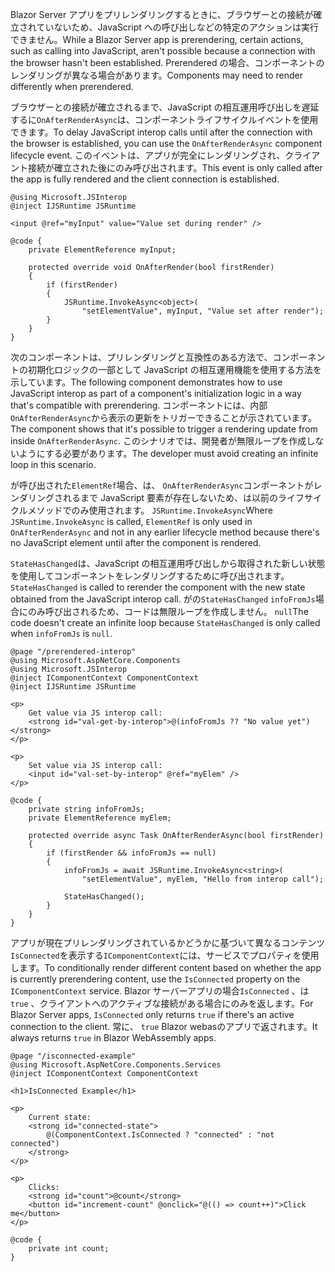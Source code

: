 <span data-ttu-id="781a6-101">Blazor Server アプリをプリレンダリングするときに、ブラウザーとの接続が確立されていないため、JavaScript への呼び出しなどの特定のアクションは実行できません。</span><span class="sxs-lookup"><span data-stu-id="781a6-101">While a Blazor Server app is prerendering, certain actions, such as calling into JavaScript, aren't possible because a connection with the browser hasn't been established.</span></span> <span data-ttu-id="781a6-102">Prerendered の場合、コンポーネントのレンダリングが異なる場合があります。</span><span class="sxs-lookup"><span data-stu-id="781a6-102">Components may need to render differently when prerendered.</span></span>

<span data-ttu-id="781a6-103">ブラウザーとの接続が確立されるまで、JavaScript の相互運用呼び出しを遅延するに`OnAfterRenderAsync`は、コンポーネントライフサイクルイベントを使用できます。</span><span class="sxs-lookup"><span data-stu-id="781a6-103">To delay JavaScript interop calls until after the connection with the browser is established, you can use the `OnAfterRenderAsync` component lifecycle event.</span></span> <span data-ttu-id="781a6-104">このイベントは、アプリが完全にレンダリングされ、クライアント接続が確立された後にのみ呼び出されます。</span><span class="sxs-lookup"><span data-stu-id="781a6-104">This event is only called after the app is fully rendered and the client connection is established.</span></span>

```cshtml
@using Microsoft.JSInterop
@inject IJSRuntime JSRuntime

<input @ref="myInput" value="Value set during render" />

@code {
    private ElementReference myInput;

    protected override void OnAfterRender(bool firstRender)
    {
        if (firstRender)
        {
            JSRuntime.InvokeAsync<object>(
                "setElementValue", myInput, "Value set after render");
        }
    }
}
```

<span data-ttu-id="781a6-105">次のコンポーネントは、プリレンダリングと互換性のある方法で、コンポーネントの初期化ロジックの一部として JavaScript の相互運用機能を使用する方法を示しています。</span><span class="sxs-lookup"><span data-stu-id="781a6-105">The following component demonstrates how to use JavaScript interop as part of a component's initialization logic in a way that's compatible with prerendering.</span></span> <span data-ttu-id="781a6-106">コンポーネントには、内部`OnAfterRenderAsync`から表示の更新をトリガーできることが示されています。</span><span class="sxs-lookup"><span data-stu-id="781a6-106">The component shows that it's possible to trigger a rendering update from inside `OnAfterRenderAsync`.</span></span> <span data-ttu-id="781a6-107">このシナリオでは、開発者が無限ループを作成しないようにする必要があります。</span><span class="sxs-lookup"><span data-stu-id="781a6-107">The developer must avoid creating an infinite loop in this scenario.</span></span>

<span data-ttu-id="781a6-108">が呼び出された`ElementRef`場合、は、 `OnAfterRenderAsync`コンポーネントがレンダリングされるまで JavaScript 要素が存在しないため、は以前のライフサイクルメソッドでのみ使用されます。 `JSRuntime.InvokeAsync`</span><span class="sxs-lookup"><span data-stu-id="781a6-108">Where `JSRuntime.InvokeAsync` is called, `ElementRef` is only used in `OnAfterRenderAsync` and not in any earlier lifecycle method because there's no JavaScript element until after the component is rendered.</span></span>

<span data-ttu-id="781a6-109">`StateHasChanged`は、JavaScript の相互運用呼び出しから取得された新しい状態を使用してコンポーネントをレンダリングするために呼び出されます。</span><span class="sxs-lookup"><span data-stu-id="781a6-109">`StateHasChanged` is called to rerender the component with the new state obtained from the JavaScript interop call.</span></span> <span data-ttu-id="781a6-110">がの`StateHasChanged` `infoFromJs`場合にのみ呼び出されるため、コードは無限ループを作成しません。 `null`</span><span class="sxs-lookup"><span data-stu-id="781a6-110">The code doesn't create an infinite loop because `StateHasChanged` is only called when `infoFromJs` is `null`.</span></span>

```cshtml
@page "/prerendered-interop"
@using Microsoft.AspNetCore.Components
@using Microsoft.JSInterop
@inject IComponentContext ComponentContext
@inject IJSRuntime JSRuntime

<p>
    Get value via JS interop call:
    <strong id="val-get-by-interop">@(infoFromJs ?? "No value yet")</strong>
</p>

<p>
    Set value via JS interop call:
    <input id="val-set-by-interop" @ref="myElem" />
</p>

@code {
    private string infoFromJs;
    private ElementReference myElem;

    protected override async Task OnAfterRenderAsync(bool firstRender)
    {
        if (firstRender && infoFromJs == null)
        {
            infoFromJs = await JSRuntime.InvokeAsync<string>(
                "setElementValue", myElem, "Hello from interop call");

            StateHasChanged();
        }
    }
}
```

<span data-ttu-id="781a6-111">アプリが現在プリレンダリングされているかどうかに基づいて異なるコンテンツ`IsConnected`を表示する`IComponentContext`には、サービスでプロパティを使用します。</span><span class="sxs-lookup"><span data-stu-id="781a6-111">To conditionally render different content based on whether the app is currently prerendering content, use the `IsConnected` property on the `IComponentContext` service.</span></span> <span data-ttu-id="781a6-112">Blazor サーバーアプリの場合`IsConnected` 、は`true` 、クライアントへのアクティブな接続がある場合にのみを返します。</span><span class="sxs-lookup"><span data-stu-id="781a6-112">For Blazor Server apps, `IsConnected` only returns `true` if there's an active connection to the client.</span></span> <span data-ttu-id="781a6-113">常に、 `true` Blazor webasのアプリで返されます。</span><span class="sxs-lookup"><span data-stu-id="781a6-113">It always returns `true` in Blazor WebAssembly apps.</span></span>

```cshtml
@page "/isconnected-example"
@using Microsoft.AspNetCore.Components.Services
@inject IComponentContext ComponentContext

<h1>IsConnected Example</h1>

<p>
    Current state:
    <strong id="connected-state">
        @(ComponentContext.IsConnected ? "connected" : "not connected")
    </strong>
</p>

<p>
    Clicks:
    <strong id="count">@count</strong>
    <button id="increment-count" @onclick="@(() => count++)">Click me</button>
</p>

@code {
    private int count;
}
```
